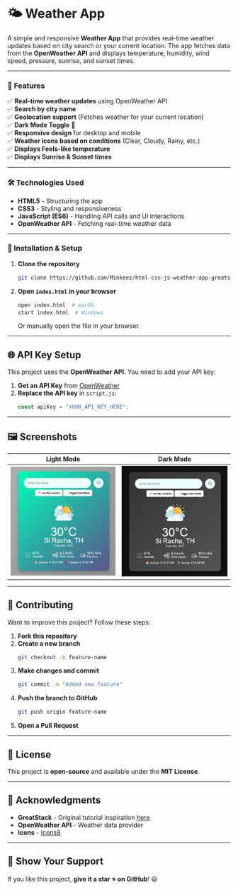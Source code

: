 # 🌤️ Weather App

A simple and responsive **Weather App** that provides real-time weather updates based on city search or your current location. The app fetches data from the **OpenWeather API** and displays temperature, humidity, wind speed, pressure, sunrise, and sunset times.

---

### 🚀 Features

✅ **Real-time weather updates** using OpenWeather API  
✅ **Search by city name**  
✅ **Geolocation support** (Fetches weather for your current location)  
✅ **Dark Mode Toggle** 🌙  
✅ **Responsive design** for desktop and mobile  
✅ **Weather icons based on conditions** (Clear, Cloudy, Rainy, etc.)  
✅ **Displays Feels-like temperature**  
✅ **Displays Sunrise & Sunset times**

---

### 🛠️ Technologies Used

- **HTML5** - Structuring the app
- **CSS3** - Styling and responsiveness
- **JavaScript (ES6)** - Handling API calls and UI interactions
- **OpenWeather API** - Fetching real-time weather data

---

### 🎯 Installation & Setup

1. **Clone the repository**

   ```bash
   git clone https://github.com/Minkeez/html-css-js-weather-app-greatstack.git
   ```

2. **Open `index.html` in your browser**
   ```bash
   open index.html  # macOS
   start index.html  # Windows
   ```
   Or manually open the file in your browser.

---

## 🌐 API Key Setup

This project uses the **OpenWeather API**. You need to add your API key:

1. **Get an API Key** from [OpenWeather](https://openweathermap.org/api)
2. **Replace the API key** in `script.js`:
   ```js
   const apiKey = "YOUR_API_KEY_HERE";
   ```

---

## 🖼️ Screenshots

| Light Mode                          | Dark Mode                         |
| ----------------------------------- | --------------------------------- |
| ![Light Mode](screenshot-light.png) | ![Dark Mode](screenshot-dark.png) |

---

## 🤝 Contributing

Want to improve this project? Follow these steps:

1. **Fork this repository**
2. **Create a new branch**
   ```bash
   git checkout -b feature-name
   ```
3. **Make changes and commit**
   ```bash
   git commit -m "Added new feature"
   ```
4. **Push the branch to GitHub**
   ```bash
   git push origin feature-name
   ```
5. **Open a Pull Request**

---

## 📜 License

This project is **open-source** and available under the **MIT License**.

---

## 🎉 Acknowledgments

- **GreatStack** - Original tutorial inspiration [here]()
- **OpenWeather API** - Weather data provider
- **Icons** - [Icons8](https://icons8.com)

---

## 🌟 Show Your Support

If you like this project, **give it a star ⭐ on GitHub**! 😃
